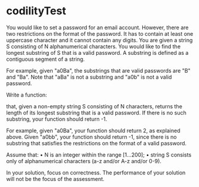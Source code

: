 ﻿# codilityTest
You would like to set a password for an email account. However, there are two restrictions on the format of the password. It has to contain at least one uppercase character and it cannot contain any digits. You are given a string S consisting of N alphanumerical characters. You would like to find the longest substring of S that is a valid password. A substring is defined as a contiguous segment of a string.

For example, given "a0Ba", the substrings that are valid passwords are "B" and "Ba". Note that "aBa" is not a substring and "a0b" is not a valid password.

Write a function:

that, given a non-empty string S consisting of N characters, returns the length of its longest substring that is a valid password. If there is no such substring, your function should return -1.

For example, given "a0Ba", your function should return 2, as explained above. Given "a0bb", your function should return -1, since there is no substring that satisfies the restrictions on the format of a valid password.

Assume that: • N is an integer within the range [1…200]; • string S consists only of alphanumerical characters (a-z and/or A-z and/or 0-9).

In your solution, focus on correctness. The performance of your solution will not be the focus of the assessment.
